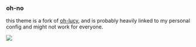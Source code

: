 ### oh-no

this theme is a fork of [oh-lucy](https://github.com/Yazeed1s/oh-lucy.nvim), and is probably heavily linked to my personal config and might not work for everyone.

<img src="https://imgur.com/a/Uot1E4v.png">
